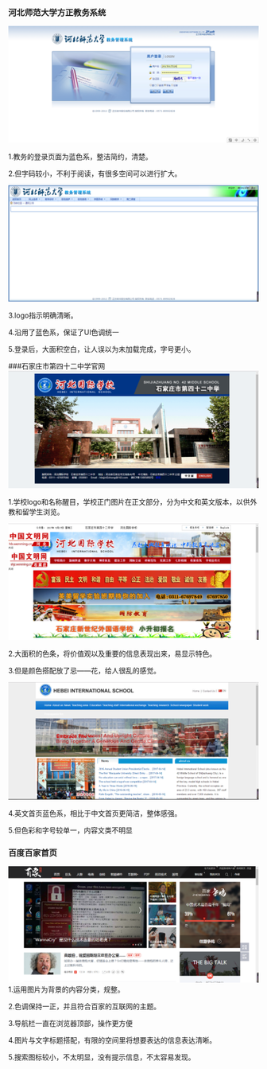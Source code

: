 ### 河北师范大学方正教务系统
![方正教务系统](https://github.com/weixinghua09/images/blob/master/fangzhengsystem.png)

1.教务的登录页面为蓝色系，整洁简约，清楚。

2.但字码较小，不利于阅读，有很多空间可以进行扩大。

![教务系统首页](https://github.com/weixinghua09/images/blob/master/fangzhengindex.png)

3.logo指示明确清晰。

4.沿用了蓝色系，保证了UI色调统一

5.登录后，大面积空白，让人误以为未加载完成，字号更小。

###石家庄市第四十二中学官网
![欢迎页面](https://github.com/weixinghua09/images/blob/master/sjz42welcome.png)

1.学校logo和名称醒目，学校正门图片在正文部分，分为中文和英文版本，以供外教和留学生浏览。

![中文首页](https://github.com/weixinghua09/images/blob/master/sjz42index.png)

2.大面积的色条，将价值观以及重要的信息表现出来，易显示特色。

3.但是颜色搭配放了忌——花，给人很乱的感觉。

![英文首页](https://github.com/weixinghua09/images/blob/master/sjz42indexEnglish.png)

4.英文首页蓝色系，相比于中文首页更简洁，整体感强。

5.但色彩和字号较单一，内容文类不明显

### 百度百家首页

![百度百家首页](https://github.com/weixinghua09/images/blob/master/BaiduBaijiaindex.png)
1.运用图片为背景的内容分类，规整。

2.色调保持一正，并且符合百家的互联网的主题。

3.导航栏一直在浏览器顶部，操作更方便

4.图片与文字标题搭配，有限的空间里将想要表达的信息表达清晰。

5.搜索图标较小，不太明显，没有提示信息，不太容易发现。
